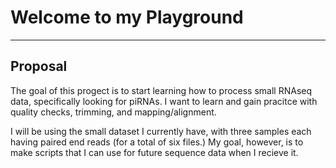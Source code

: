 # Welcome to my Playground
--------
## Proposal 
The goal of this progect is to start learning how to process small RNAseq data, specifically looking for piRNAs. I want to learn and gain pracitce with quality checks, trimming, and mapping/alignment.

I will be using the small dataset I currently have, with three samples each having paired end reads (for a total of six files.) My goal, however, is to make scripts that I can use for future sequence data when I recieve it. 

